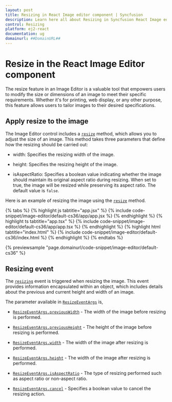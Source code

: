 ```yaml
---
layout: post
title: Resizing in React Image editor component | Syncfusion
description: Learn here all about Resizing in Syncfusion React Image editor component of Syncfusion Essential JS 2 and more.
control: Resizing 
platform: ej2-react
documentation: ug
domainurl: ##DomainURL##
---
```


# Resize in the React Image Editor component

The resize feature in an Image Editor is a valuable tool that empowers users to modify the size or dimensions of an image to meet their specific requirements. Whether it's for printing, web display, or any other purpose, this feature allows users to tailor images to their desired specifications.

## Apply resize to the image 

The Image Editor control includes a [`resize`](https://ej2.syncfusion.com/react/documentation/api/image-editor/#resize) method, which allows you to adjust the size of an image. This method takes three parameters that define how the resizing should be carried out:

* width: Specifies the resizing width of the image.

* height: Specifies the resizing height of the image.

* isAspectRatio: Specifies a boolean value indicating whether the image should maintain its original aspect ratio during resizing. When set to true, the image will be resized while preserving its aspect ratio. The default value is `false`.

Here is an example of resizing the image using the [`resize`](https://ej2.syncfusion.com/react/documentation/api/image-editor/#resize) method. 

{% tabs %}
{% highlight js tabtitle="app.jsx" %}
{% include code-snippet/image-editor/default-cs36/app/app.jsx %}
{% endhighlight %}
{% highlight ts tabtitle="app.tsx" %}
{% include code-snippet/image-editor/default-cs36/app/app.tsx %}
{% endhighlight %}
{% highlight html tabtitle="index.html" %}
{% include code-snippet/image-editor/default-cs36/index.html %}
{% endhighlight %}
{% endtabs %}
        
{% previewsample "page.domainurl/code-snippet/image-editor/default-cs36" %}

## Resizing event

The [`resizing`](https://ej2.syncfusion.com/react/documentation/api/image-editor/#resizing) event is triggered when resizing the image. This event provides information encapsulated within an object, which includes details about the previous and current height and width of an image.

The parameter available in [`ResizeEventArgs`](https://ej2.syncfusion.com/react/documentation/api/image-editor/resizeEventArgs/) is,

* [`ResizeEventArgs.previousWidth`](https://ej2.syncfusion.com/react/documentation/api/image-editor/resizeEventArgs/#previouswidth) - The width of the image before resizing is performed.

* [`ResizeEventArgs.previousHeight`](https://ej2.syncfusion.com/react/documentation/api/image-editor/resizeEventArgs/#previousheight) - The height of the image before resizing is performed.

* [`ResizeEventArgs.width`](https://ej2.syncfusion.com/react/documentation/api/image-editor/resizeEventArgs/#width) - The width of the image after resizing is performed.

* [`ResizeEventArgs.height`](https://ej2.syncfusion.com/react/documentation/api/image-editor/resizeEventArgs/#height) - The width of the image after resizing is performed.

* [`ResizeEventArgs.isAspectRatio`](https://ej2.syncfusion.com/react/documentation/api/image-editor/resizeEventArgs/#isaspectratio) - The type of resizing performed such as aspect ratio or non-aspect ratio.

* [`ResizeEventArgs.cancel`](https://ej2.syncfusion.com/react/documentation/api/image-editor/resizeEventArgs/#cancel) - Specifies a boolean value to cancel the resizing action.